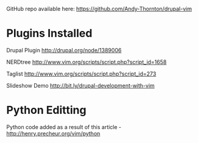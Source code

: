 GitHub repo available here:
https://github.com/Andy-Thornton/drupal-vim

Plugins Installed
=================

Drupal Plugin
http://drupal.org/node/1389006

NERDtree
http://www.vim.org/scripts/script.php?script_id=1658

Taglist
http://www.vim.org/scripts/script.php?script_id=273

Slideshow Demo
http://bit.ly/drupal-development-with-vim

Python Editting
===============

Python code added as a result of this article - http://henry.precheur.org/vim/python
